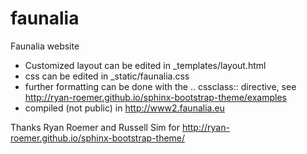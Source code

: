 faunalia
========

Faunalia website

* Customized layout can be edited in _templates/layout.html
* css can be edited in _static/faunalia.css
* further formatting can be done with the .. cssclass:: directive, see http://ryan-roemer.github.io/sphinx-bootstrap-theme/examples
* compiled (not public) in http://www2.faunalia.eu

Thanks Ryan Roemer and Russell Sim for http://ryan-roemer.github.io/sphinx-bootstrap-theme/
